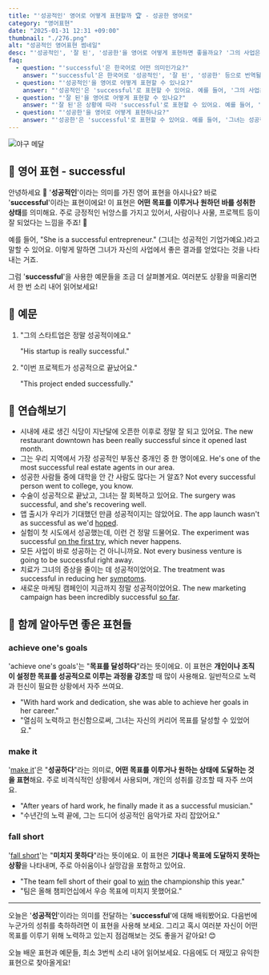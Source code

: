 ```yaml
---
title: "'성공적인' 영어로 어떻게 표현할까 🏆 - 성공한 영어로"
category: "영어표현"
date: "2025-01-31 12:31 +09:00"
thumbnail: "./276.png"
alt: "성공적인 영어표현 썸네일"
desc: "'성공적인', '잘 된', '성공한'을 영어로 어떻게 표현하면 좋을까요? '그의 사업은 매우 성공적이야.', '이번 프로젝트가 잘 됐어.', '그녀는 성공한 작가야.' 등을 영어로 표현하는 법을 배워봅시다. 다양한 예문을 통해서 연습하고 본인의 표현으로 만들어 보세요."
faq:
  - question: "'successful'은 한국어로 어떤 의미인가요?"
    answer: "'successful'은 한국어로 '성공적인', '잘 된', '성공한' 등으로 번역될 수 있습니다. 어떤 일이 잘 이루어졌거나 원하는 결과를 얻었을 때 사용해요."
  - question: "'성공적인'을 영어로 어떻게 표현할 수 있나요?"
    answer: "'성공적인'은 'successful'로 표현할 수 있어요. 예를 들어, '그의 사업은 매우 성공적이야'는 'His business is very successful'로 말할 수 있어요."
  - question: "'잘 된'을 영어로 어떻게 표현할 수 있나요?"
    answer: "'잘 된'은 상황에 따라 'successful'로 표현할 수 있어요. 예를 들어, '이번 프로젝트가 잘 됐어'는 'This project was successful'로 말할 수 있어요."
  - question: "'성공한'을 영어로 어떻게 표현하나요?"
    answer: "'성공한'은 'successful'로 표현할 수 있어요. 예를 들어, '그녀는 성공한 작가야'는 'She is a successful author'로 표현할 수 있어요."
---
```


![야구 메달](./276-1.jpg)

## 🌟 영어 표현 - successful

안녕하세요 👋 '**성공적인**'이라는 의미를 가진 영어 표현을 아시나요? 바로 '**successful**'이라는 표현이에요! 이 표현은 **어떤 목표를 이루거나 원하던 바를 성취한 상태**를 의미해요. 주로 긍정적인 뉘앙스를 가지고 있어서, 사람이나 사물, 프로젝트 등이 잘 되었다는 느낌을 주죠! 🌟

예를 들어, "She is a successful entrepreneur." (그녀는 성공적인 기업가예요.)라고 말할 수 있어요. 이렇게 말하면 그녀가 자신의 사업에서 좋은 결과를 얻었다는 것을 나타내는 거죠.

그럼 '**successful**'을 사용한 예문들을 조금 더 살펴볼게요. 여러분도 상황을 떠올리면서 한 번 소리 내어 읽어보세요!

## 📖 예문

1. "그의 스타트업은 정말 성공적이에요."

   "His startup is really successful."

2. "이번 프로젝트가 성공적으로 끝났어요."

   "This project ended successfully."

## 💬 연습해보기

<ul data-interactive-list>
  <li data-interactive-item>
    <span data-toggler>시내에 새로 생긴 식당이 지난달에 오픈한 이후로 정말 잘 되고 있어요.</span>
    <span data-answer>The new restaurant downtown has been really successful since it opened last month.</span>
  </li>
  <li data-interactive-item>
    <span data-toggler>그는 우리 지역에서 가장 성공적인 부동산 중개인 중 한 명이에요.</span>
    <span data-answer>He's one of the most successful real estate agents in our area.</span>
  </li>
  <li data-interactive-item>
    <span data-toggler>성공한 사람들 중에 대학을 안 간 사람도 많다는 거 알죠?</span>
    <span data-answer>Not every successful person went to college, you know.</span>
  </li>
  <li data-interactive-item>
    <span data-toggler>수술이 성공적으로 끝났고, 그녀는 잘 회복하고 있어요.</span>
    <span data-answer>The surgery was successful, and she's recovering well.</span>
  </li>
  <li data-interactive-item>
    <span data-toggler>앱 출시가 우리가 기대했던 만큼 성공적이지는 않았어요.</span>
    <span data-answer>The app launch wasn't as successful as we'd <a href="/blog/성공하면-좋겠어-영어표현/">hoped</a>.</span>
  </li>
  <li data-interactive-item>
    <span data-toggler>실험이 첫 시도에서 성공했는데, 이런 건 정말 드물어요.</span>
    <span data-answer>The experiment was successful <a href="/blog/in-english/086.on-the-first-try/">on the first try</a>, which never happens.</span>
  </li>
  <li data-interactive-item>
    <span data-toggler>모든 사업이 바로 성공하는 건 아니니까요.</span>
    <span data-answer>Not every business venture is going to be successful right away.</span>
  </li>
  <li data-interactive-item>
    <span data-toggler>치료가 그녀의 증상을 줄이는 데 성공적이었어요.</span>
    <span data-answer>The treatment was successful in reducing her <a href="/blog/in-english/568.symptom/">symptoms</a>.</span>
  </li>
  <li data-interactive-item>
    <span data-toggler>새로운 마케팅 캠페인이 지금까지 정말 성공적이었어요.</span>
    <span data-answer>The new marketing campaign has been incredibly successful <a href="/blog/in-english/283.so-far/">so far</a>.</span>
  </li>
</ul>

## 🤝 함께 알아두면 좋은 표현들

### achieve one's goals

'achieve one's goals'는 "**목표를 달성하다**"라는 뜻이에요. 이 표현은 **개인이나 조직이 설정한 목표를 성공적으로 이루는 과정을 강조**할 때 많이 사용해요. 일반적으로 노력과 헌신이 필요한 상황에서 자주 쓰여요.

- "With hard work and dedication, she was able to achieve her goals in her career."
- "열심히 노력하고 헌신함으로써, 그녀는 자신의 커리어 목표를 달성할 수 있었어요."

### make it

'[make it](/blog/in-english/244.make-it/)'은 "**성공하다**"라는 의미로, **어떤 목표를 이루거나 원하는 상태에 도달하는 것을 표현**해요. 주로 비격식적인 상황에서 사용되며, 개인의 성취를 강조할 때 자주 쓰여요.

- "After years of hard work, he finally made it as a successful musician."
- "수년간의 노력 끝에, 그는 드디어 성공적인 음악가로 자리 잡았어요."

### fall short

'[fall short](/blog/in-english/284.fall-short/)'는 "**미치지 못하다**"라는 뜻이에요. 이 표현은 **기대나 목표에 도달하지 못하는 상황**을 나타내며, 주로 아쉬움이나 실망감을 포함하고 있어요.

- "The team fell short of their goal to [win](/blog/in-english/456.win/) the championship this year."
- "팀은 올해 챔피언십에서 우승 목표에 미치지 못했어요."

---

오늘은 '**성공적인**'이라는 의미를 전달하는 '**successful**'에 대해 배워봤어요. 다음번에 누군가의 성취를 축하하려면 이 표현을 사용해 보세요. 그리고 혹시 여러분 자신이 어떤 목표를 이루기 위해 노력하고 있는지 점검해보는 것도 좋을거 같아요! 😊

오늘 배운 표현과 예문들, 최소 3번씩 소리 내어 읽어보세요. 다음에도 더 재밌고 유익한 표현으로 찾아올게요!
